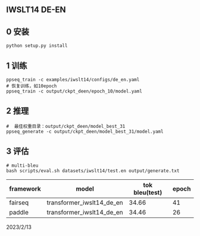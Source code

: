 ## IWSLT14 DE-EN

## 0 安装

```shell
python setup.py install 
```

## 1 训练

```shell
ppseq_train -c examples/iwslt14/configs/de_en.yaml
# 恢复训练，如10epoch
ppseq_train -c output/ckpt_deen/epoch_10/model.yaml
```

## 2 推理

```shell
#  最佳权重目录：output/ckpt_deen/model_best_31
ppseq_generate -c output/ckpt_deen/model_best_31/model.yaml
```

## 3 评估

```shell
# multi-bleu
bash scripts/eval.sh datasets/iwslt14/test.en output/generate.txt
```



| framework | model                     | tok bleu(test) | epoch |
| --------- | ------------------------- | -------------- | ----- |
| fairseq   | transformer_iwslt14_de_en | 34.66          | 41    |
| paddle    | transformer_iwslt14_de_en | 34.46          | 26    |

2023/2/13

